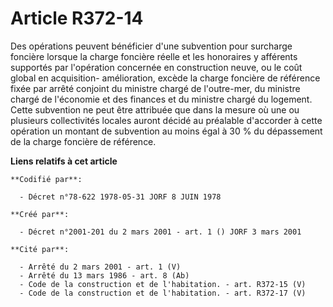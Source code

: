 # Article R372-14

Des opérations peuvent bénéficier d'une subvention pour surcharge foncière lorsque la charge foncière réelle et les
honoraires y afférents supportés par l'opération concernée en construction neuve, ou le coût global en acquisition-
amélioration, excède la charge foncière de référence fixée par arrêté conjoint du ministre chargé de l'outre-mer, du ministre
chargé de l'économie et des finances et du ministre chargé du logement. Cette subvention ne peut être attribuée que dans la
mesure où une ou plusieurs collectivités locales auront décidé au préalable d'accorder à cette opération un montant de
subvention au moins égal à 30 % du dépassement de la charge foncière de référence.

**Liens relatifs à cet article**

	**Codifié par**:

	  - Décret n°78-622 1978-05-31 JORF 8 JUIN 1978

	**Créé par**:

	  - Décret n°2001-201 du 2 mars 2001 - art. 1 () JORF 3 mars 2001

	**Cité par**:

	  - Arrêté du 2 mars 2001 - art. 1 (V)
	  - Arrêté du 13 mars 1986 - art. 8 (Ab)
	  - Code de la construction et de l'habitation. - art. R372-15 (V)
	  - Code de la construction et de l'habitation. - art. R372-17 (V)
